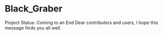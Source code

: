 # Black_Graber
Project Status: Coming to an End Dear contributors and users,  I hope this message finds you all well.

